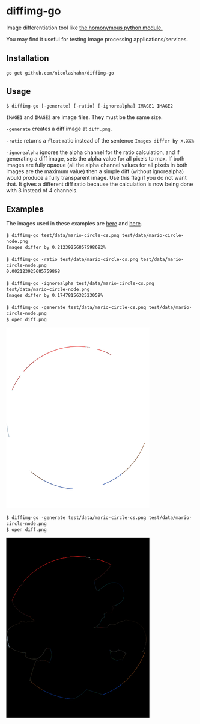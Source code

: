 # diffimg-go

Image differentiation tool like [the homonymous python 
module.](https://github.com/nicolashahn/diffimg)

You may find it useful for testing image processing applications/services.

## Installation

```
go get github.com/nicolashahn/diffimg-go
```

## Usage

```
$ diffimg-go [-generate] [-ratio] [-ignorealpha] IMAGE1 IMAGE2
```

`IMAGE1` and `IMAGE2` are image files. They must be the same size.

`-generate` creates a diff image at `diff.png`.

`-ratio` returns a `float` ratio instead of the sentence `Images differ by
X.XX%`

`-ignorealpha` ignores the alpha channel for the ratio calculation, and if
generating a diff image, sets the alpha value for all pixels to max. If both
images are fully opaque (all the alpha channel values for all pixels in both
images are the maximum value) then a simple diff (without ignorealpha) would 
produce a fully transparent image. Use this flag if you do not want that.
It gives a different diff ratio because the calculation is now being done
with 3 instead of 4 channels.

## Examples
The images used in these examples are [here](test/data/mario-circle-cs.png)
and [here](test/data/mario-circle-node.png).

```
$ diffimg-go test/data/mario-circle-cs.png test/data/mario-circle-node.png
Images differ by 0.21239256857598682%

$ diffimg-go -ratio test/data/mario-circle-cs.png test/data/mario-circle-node.png
0.002123925685759868

$ diffimg-go -ignorealpha test/data/mario-circle-cs.png test/data/mario-circle-node.png
Images differ by 0.1747815632523059%

$ diffimg-go -generate test/data/mario-circle-cs.png test/data/mario-circle-node.png
$ open diff.png
```
![Mario diff](examples/mario_diff.png)

```
$ diffimg-go -generate test/data/mario-circle-cs.png test/data/mario-circle-node.png
$ open diff.png
```
![Mario diff with -ignorealpha](examples/mario_ignorealpha_diff.png)

